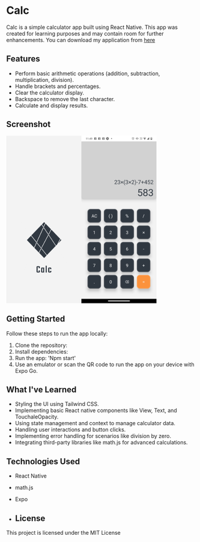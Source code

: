 # Calc 

Calc is a simple calculator app built using React Native. This app was created for learning purposes and may contain room for further enhancements.
You can download my application from [here](https://drive.google.com/file/d/1WKfbfvni-cK49BFSyz62_F_eAQjfpgJz/view?usp=sharing)

## Features

- Perform basic arithmetic operations (addition, subtraction, multiplication, division).
- Handle brackets and percentages.
- Clear the calculator display.
- Backspace to remove the last character.
- Calculate and display results.
  
## Screenshot

<div style="display: flex; flex-direction: row;">
   <img src="./assets/splash.png" alt="Calculator App Screenshot" width="200">
  <img src="./assets/screenshot.png" alt="Calculator App Screenshot" width="200">
 
</div>

## Getting Started

Follow these steps to run the app locally:

1. Clone the repository:
2. Install dependencies:
3.  Run the app: 'Npm start'
4. Use an emulator or scan the QR code to run the app on your device with Expo Go.

## What I've Learned

- Styling the UI using Tailwind CSS.
- Implementing basic React native components like View, Text, and TouchaleOpacity.
- Using state management and context to manage calculator data.
- Handling user interactions and button clicks.
- Implementing error handling for scenarios like division by zero.
- Integrating third-party libraries like math.js for advanced calculations.

## Technologies Used

- React Native
- math.js
- Expo

- ## License

This project is licensed under the MIT License 
